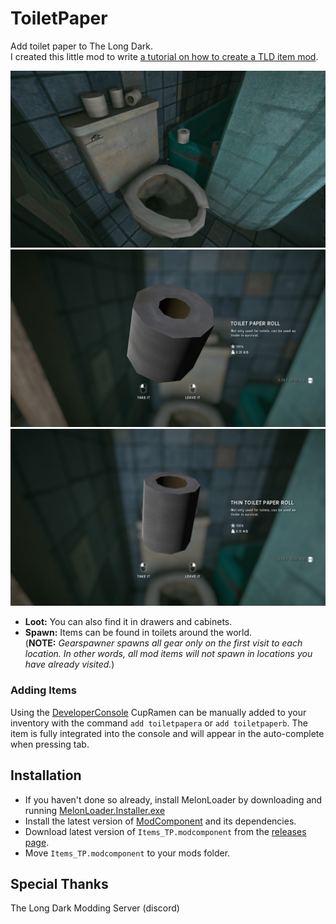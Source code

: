 # ToiletPaper
Add toilet paper to The Long Dark.<br>
I created this little mod to write [a tutorial on how to create a TLD item mod](https://github.com/stmSantana/ModComponentDocs).

![Toilet paper1](Images/TPSS1.jpg "Toilet paper1")
![Toilet paper2](Images/TPSS2.jpg "Toilet paper2")
![Toilet paper3](Images/TPSS3.jpg "Toilet paper3")


- **Loot:** You can also find it in drawers and cabinets.<br>
- **Spawn:** Items can be found in toilets around the world. 
<br>(**NOTE:** *Gearspawner spawns all gear only on the first visit to each location. In other words, all mod items will not spawn in locations you have already visited.*)

### Adding Items
Using the [DeveloperConsole](https://github.com/FINDarkside/TLD-Developer-Console) CupRamen can be manually added to your inventory with the command `add toiletpapera` or `add toiletpaperb`.
The item is fully integrated into the console and will appear in the auto-complete when pressing tab.

## Installation
* If you haven't done so already, install MelonLoader by downloading and running [MelonLoader.Installer.exe](https://github.com/HerpDerpinstine/MelonLoader/releases/latest/download/MelonLoader.Installer.exe)
* Install the latest version of [ModComponent](https://github.com/ds5678/ModComponent) and its dependencies.
* Download latest version of `Items_TP.modcomponent` from the [releases page](https://github.com/stmSantana/ToiletPaper/releases/latest).
* Move `Items_TP.modcomponent` to your mods folder.

## Special Thanks
The Long Dark Modding Server (discord)
